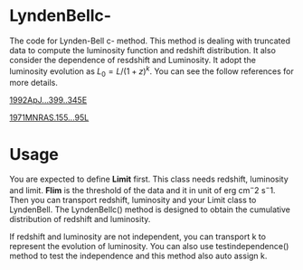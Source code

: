 # LyndenBellc-
The code for Lynden-Bell c- method. This method is dealing with truncated data to compute the luminosity function and redshift distribution.
It also consider the dependence of resdshift and Luminosity. It adopt the luminosity evolution as $L_0 = L / (1+z)^k$. You can see the follow references for more details.


[1992ApJ...399..345E](https://ui.adsabs.harvard.edu/#abs/1992ApJ...399..345E)

[1971MNRAS.155...95L](https://ui.adsabs.harvard.edu/#abs/1971MNRAS.155...95L)

# Usage
You are expected to define __Limit__ first. This class needs redshift, luminosity and limit. __Flim__ is the threshold of the data and it in unit of erg  cm$^-2$ s$^-1$. Then you can transport 
redshift, luminosity and your Limit class to LyndenBell. The LyndenBellc() method is designed to obtain the cumulative distribution of redshift and luminosity.

If redshift and luminosity are not independent, you can transport k to represent the evolution of luminosity. You can also use testindependence() method to test the independence and this method 
also auto assign k.


